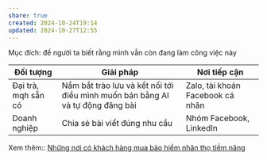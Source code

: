 ```yaml
---
share: true
created: 2024-10-24T19:14
updated: 2024-10-27T12:55
---
```

Mục đích: để người ta biết rằng mình vẫn còn đang làm công việc này

| Đối tượng           | Giải pháp                                                                      | Nơi tiếp cận                     |
| ------------------- | ------------------------------------------------------------------------------ | -------------------------------- |
| Đại trà, mqh sẵn có | Nắm bắt trào lưu và kết nối tới điều mình muốn bán bằng AI và tự động đăng bài | Zalo, tài khoản Facebook cá nhân |
| Doanh nghiệp        | Chia sẻ bài viết đúng nhu cầu                                                  | Nhóm Facebook, LinkedIn          |

Xem thêm:: [Những nơi có khách hàng mua bảo hiểm nhân thọ tiềm năng](./Nh%E1%BB%AFng%20n%C6%A1i%20c%C3%B3%20kh%C3%A1ch%20h%C3%A0ng%20mua%20b%E1%BA%A3o%20hi%E1%BB%83m%20nh%C3%A2n%20th%E1%BB%8D%20ti%E1%BB%81m%20n%C4%83ng.md)